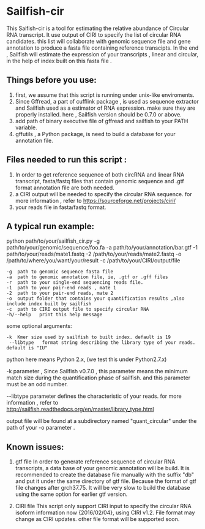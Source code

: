 # Sailfish-cir #

This Saifish-cir is a tool for estimating the relative abundance of Circular RNA transcript. 
It use output of CIRI to specify the list of circular RNA candidates. 
this list will collaborate with genomic sequence file and gene annotation to produce a fasta file containing reference transcipts. 
In the end , Sailfish will estimate the expression of your transcripts , linear and circular, in the help of index built on this fasta file . 

## Things before you use: ##

1. first, we assume that this script is running under unix-like enviroments. 
2. Since Gffread, a part of cufflink package , is used as sequence extractor and Sailfish used as a estimator of RNA expression.  make sure they are properly installed. here , Sailfish version should be 0.7.0 or above. 
3. add path of  binary executive file of gffread and sailfish to your PATH variable. 
4. gffutils , a Python package, is need to build a database for your annotation file.


## Files needed to run this script : ##

1. In order to get reference sequence of both circRNA and linear RNA transcript, fasta/fastq files that contain genomic sequence and .gtf format annotation file are both needed. 
2. a CIRI output will be needed to specify the circular RNA sequence. for more information , refer to https://sourceforge.net/projects/ciri/
3. your reads file in fasta/fastq format. 


## A typical run example: ##

python path/to/your/sailfish_cir.py -g path/to/your/genomic/sequence/foo.fa -a path/to/your/annotation/bar.gtf -1 path/to/your/reads/mate1.fastq -2 /path/to/your/reads/mate2.fastq -o /path/to/where/you/want/your/result -c /path/to/your/CIRI/output/file


    -g  path to genomic sequence fasta file
    -a  path to genomic annotation file, ie, .gtf or .gff files
    -r  path to your single-end sequencing reads file.
    -1  path to your pair-end reads , mate 1
    -2  path to your pair-end reads, mate 2
    -o  output folder that contains your quantification results ,also include index built by sailfish
    -c  path to CIRI output file to specify circular RNA
    -h/--help   print this help message
	
some optional arguments:
    
	-k  Kmer size used by sailfish to built index. default is 19
	 --libtype   format string describing the library type of your reads. default is "IU" 



 python here means Python 2.x, (we test this under Python2.7.x)
 
-k parameter , Since Sailfish  v0.7.0 , this parameter means the minimum match size during the quantification phase of sailfish. and this parameter must be an odd number. 

--libtype parameter defines the characteristic of your reads. for more information , refer to http://sailfish.readthedocs.org/en/master/library_type.html

output file will be found at a subdirectory named "quant_circular" under the path of  your -o parameter .

## Known issues: ##

1. gtf file 
   In order to generate reference sequence of circular RNA transcripts, a data base of your genomic annotation will be build. It is recommended to  create the database file manually with the suffix "db" and put it under the same directory of gtf file. 
Because the format of  gtf file changes after grch37.75.  It will be very slow to build the database using the same option for earlier gtf version. 

2. CIRI file 
   This script only support CIRI input to specify the circular RNA isoform information now {2016/02/04},  using CIRI v1.2. File format may change as CIRI updates. other file format will be supported soon.


   
   
   


